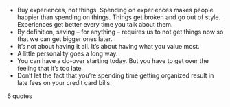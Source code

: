  - Buy experiences, not things. Spending on experiences makes people happier than spending on things. Things get broken and go out of style. Experiences get better every time you talk about them.
 - By definition, saving – for anything – requires us to not get things now so that we can get bigger ones later.
 - It’s not about having it all. It’s about having what you value most.
 - A little personality goes a long way.
 - You can have a do-over starting today. But you have to get over the feeling that it’s too late.
 - Don’t let the fact that you’re spending time getting organized result in late fees on your credit card bills.

6 quotes